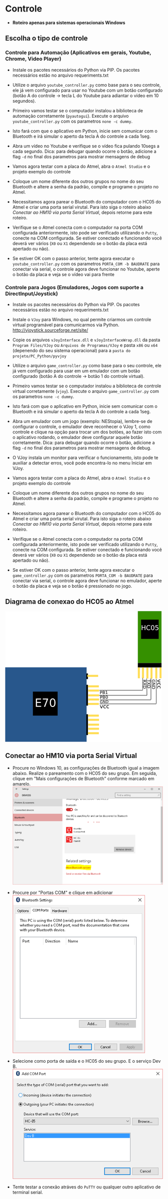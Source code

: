 # Controle

- **Roteiro apenas para sistemas operacionais Windows**

## Escolha o tipo de controle

### **Controle para Automação** (Aplicativos em gerais, Youtube, Chrome, Video Player)

- Instale os pacotes necessários do Python via PIP. Os pacotes necessários estão no arquivo requeriments.txt

- Utilize o arquivo `youtube_controller.py` como base para o seu controle, ele já vem configurado para usar no Youtube com um botão configurado (botão A do controle ->  tecla L do Youtube para adiantar o vídeo em 10 segundos).

- Primeiro vamos testar se o computador instalou a biblioteca de automação corretamente (`pyautogui`). Execute o arquivo `youtube_controller.py` com os parametros `none -c dummy`. 

- Isto fará com que o aplicativo em Python, inicie sem comunicar com o Bluetooth e irá simular o aperto da tecla A do controle a cada 1seg. 

- Abra um vídeo no Youtube e verifique se o vídeo fica pulando 10segs a cada segundo. Dica: para debugar quando ocorre o botão, adicione a flag `-d` no final dos parametros para mostrar mensagens de debug

- Vamos agora testar com a placa do Atmel, abra o `Atmel Studio` e o projeto exemplo do controle

- Coloque um nome diferente dos outros grupos no nome do seu Bluetooth e altere a senha da padrão, compile e programe o projeto no Atmel.

- Necessitamos agora parear o Bluetooth do computador com o HC05 do Atmel e criar uma porta serial virutal. Para isto siga o roteiro abaixo *Conectar ao HM10 via porta Serial Virtual*, depois retorne para este roteiro.

- Verifique se o Atmel conecta com o computador na porta COM configurada anteriormente, isto pode ser verificado utilizando o `Putty`, conecte na COM configurada. Se estiver conectado e funcionando você deverá ver vários (`X0` ou `X1` dependendo se o botão da placa está apertado ou não).

- Se estiver OK com o passo anterior, tente agora executar o `youtube_controller.py` com os parametros `PORTA_COM -b BAUDRATE` para conectar via serial, o controle agora deve funcionar no Youtube, aperte o botão da placa e veja se o vídeo vai para frente


### **Controle para Jogos** (Emuladores, Jogos com suporte a DirectInput/Joystick)


- Instale os pacotes necessários do Python via PIP. Os pacotes necessários estão no arquivo requeriments.txt

- Instale o `VJoy` para Windows, no qual permite criarmos um controle virtual programável para comunicarmos via Python. http://vjoystick.sourceforge.net/site/

- Copie os arquivos `vJoyInterface.dll` e `vJoyInterfaceWrap.dll` da pasta `Program Files/VJoy` ou `Arquivos de Programas/VJoy` e pasta `x86` ou `x64` (depenendo do seu sistema operacional) para a `pasta do projeto/PC_Python/pyvjoy` 

- Utilize o arquivo `game_controller.py` como base para o seu controle, ele já vem configurado para usar em um emulador com um botão configurado (botão A do controle -> botão 1 do controle virtual).

- Primeiro vamos testar se o computador instalou a biblioteca de controle virtual corretamente (`vjoy`). Execute o arquivo `game_controller.py` com os parametros `none -c dummy`. 

- Isto fará com que o aplicativo em Python, inicie sem comunicar com o Bluetooth e irá simular o aperto da tecla A do controle a cada 1seg. 

- Abra um emulador com um jogo (exemplo: NEStopia), lembre-se de configurar o controle, o emulador deve reconhecer o VJoy 1, como controle e clique na opção para trocar um dos botões, ao fazer isto com o aplicativo rodando, o emulador deve configurar aquele botão corretamente. Dica: para debugar quando ocorre o botão, adicione a flag `-d` no final dos parametros para mostrar mensagens de debug. 

- O VJoy instala um monitor para verificar o funcionamento, isto pode te auxiliar a detectar erros, você pode encontra-lo no menu Iniciar em VJoy.

- Vamos agora testar com a placa do Atmel, abra o `Atmel Studio` e o projeto exemplo do controle

- Coloque um nome diferente dos outros grupos no nome do seu Bluetooth e altere a senha da padrão, compile e programe o projeto no Atmel.

- Necessitamos agora parear o Bluetooth do computador com o HC05 do Atmel e criar uma porta serial virutal. Para isto siga o roteiro abaixo *Conectar ao HM10 via porta Serial Virtual*, depois retorne para este roteiro.

- Verifique se o Atmel conecta com o computador na porta COM configurada anteriormente, isto pode ser verificado utilizando o `Putty`, conecte na COM configurada. Se estiver conectado e funcionando você deverá ver vários (`X0` ou `X1` dependendo se o botão da placa está apertado ou não).

- Se estiver OK com o passo anterior, tente agora executar o `game_controller.py` com os parametros `PORTA_COM -b BAUDRATE` para conectar via serial, o controle agora deve funcionar no emulador, aperte o botão da placa e veja se o botão é pressionado no jogo.

## Diagrama de conexao do HC05 ao Atmel
![](Imagens/diagrama_ligacao_hc05.png)

## Conectar ao HM10 via porta Serial Virtual

- Procure no Windows 10, as configurações de Bluetooth igual a imagem abaixo. Realize o pareamento com o HC05 do seu grupo. Em seguida, clique em "Mais configurações de Bluetooth" conforme marcado em amarelo.    
![](Imagens/bluetooth1.png)

- Procure por "Portas COM" e clique em adicionar    
![](Imagens/bluetooth2.png)

- Selecione como porta de saída e o HC05 do seu grupo. E o serviço Dev B.  
![](Imagens/bluetooth3.png)

- Tente testar a conexão atráves do `PuTTY` ou qualquer outro aplicativo de terminal serial.